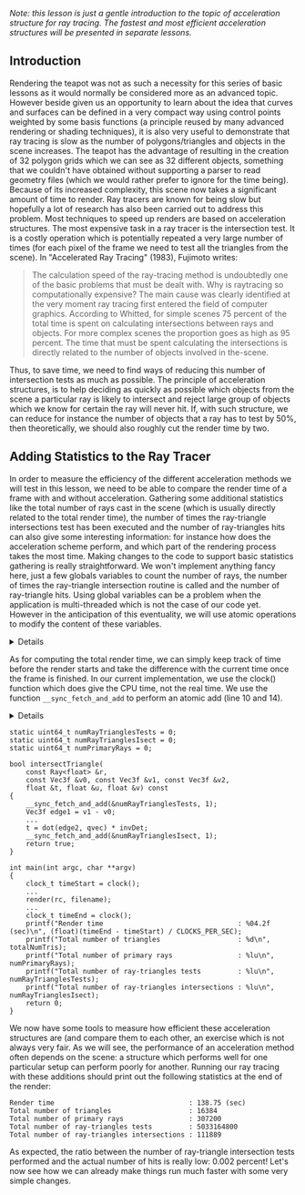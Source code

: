 
_Note: this lesson is just a gentle introduction to the topic of acceleration structure for ray tracing. The fastest and most efficient acceleration structures will be presented in separate lessons._

## Introduction

Rendering the teapot was not as such a necessity for this series of basic lessons as it would normally be considered more as an advanced topic. However beside given us an opportunity to learn about the idea that curves and surfaces can be defined in a very compact way using control points weighted by some basis functions (a principle reused by many advanced rendering or shading techniques), it is also very useful to demonstrate that ray tracing is slow as the number of polygons/triangles and objects in the scene increases. The teapot has the advantage of resulting in the creation of 32 polygon grids which we can see as 32 different objects, something that we couldn't have obtained without supporting a parser to read geometry files (which we would rather prefer to ignore for the time being). Because of its increased complexity, this scene now takes a significant amount of time to render. Ray tracers are known for being slow but hopefully a lot of research has also been carried out to address this problem. Most techniques to speed up renders are based on acceleration structures. The most expensive task in a ray tracer is the intersection test. It is a costly operation which is potentially repeated a very large number of times (for each pixel of the frame we need to test all the triangles from the scene). In "Accelerated Ray Tracing" (1983), Fujimoto writes:

> The calculation speed of the ray-tracing method is undoubtedly one of the basic problems that must be dealt with. Why is raytracing so computationally expensive? The main cause was clearly identified at the very moment ray tracing first entered the field of computer graphics. According to Whitted, for simple scenes 75 percent of the total time is spent on calculating intersections between rays and objects. For more complex scenes the proportion goes as high as 95 percent. The time that must be spent calculating the intersections is directly related to the number of objects involved in the-scene.

Thus, to save time, we need to find ways of reducing this number of intersection tests as much as possible. The principle of acceleration structures, is to help deciding as quickly as possible which objects from the scene a particular ray is likely to intersect and reject large group of objects which we know for certain the ray will never hit. If, with such structure, we can reduce for instance the number of objects that a ray has to test by 50%, then theoretically, we should also roughly cut the render time by two.

## Adding Statistics to the Ray Tracer

In order to measure the efficiency of the different acceleration methods we will test in this lesson, we need to be able to compare the render time of a frame with and without acceleration. Gathering some additional statistics like the total number of rays cast in the scene (which is usually directly related to the total render time), the number of times the ray-triangle intersections test has been executed and the number of ray-triangles hits can also give some interesting information: for instance how does the acceleration scheme perform, and which part of the rendering process takes the most time. Making changes to the code to support basic statistics gathering is really straightforward. We won't implement anything fancy here, just a few globals variables to count the number of rays, the number of times the ray-triangle intersection routine is called and the number of ray-triangle hits. Using global variables can be a problem when the application is multi-threaded which is not the case of our code yet. However in the anticipation of this eventuality, we will use atomic operations to modify the content of these variables.

<details>

![](/images/acceleration-structure/racecondition.png)

Race conditions may occur when several processors try to update the content of a variable at the same time. Incrementing a variable for example requires to read the variable from memory, increment the value and write the result back to memory. If two processors try to increment a variable v "at the same time", the following sequence of events could happen:

- processor 1 reads variable v from memory (let's assume v = 0) and stalls.
- processor 2 reads variable v from memory = 0, increments the value and writes the result back to memory. The value of v is now 1.
- processor 1 wakes up, increments the value of v which for processor 1 is 0, increment it and write the result to memory. The value of v is still 1, even though it should normally be 2.

It is not possible to stop processor 2 from changing the content of the variable until processor 1 has completed its add operation unless we use a mechanism like a mutex which is overkilled for such simple tasks. For low level tasks such as addition or subtraction, a much better choice to avoid a race condition, is to use atomic operations which have been added to the C++11 standard. Other methods can be used but this is one is really simple to implement. If you are not completely familiar with these concepts, read the lesson on multi-threading.</details>

As for computing the total render time, we can simply keep track of time before the render starts and take the difference with the current time once the frame is finished. In our current implementation, we use the clock() function which does give the CPU time, not the real time. We use the function `__sync_fetch_and_add` to perform an atomic add (line 10 and 14).

<details>

While the following code is still valid, you should now be using the [STL C++ **atomic** library](http://en.cppreference.com/w/cpp/atomic/atomic) which has been introduced in C++11. Check the lesson on Parallel Rendering for more recent information on this topic. This code will be revised once the basic section is complete (July 2014).

</details>

```
static uint64_t numRayTrianglesTests = 0;
static uint64_t numRayTrianglesIsect = 0;
static uint64_t numPrimaryRays = 0;
 
bool intersectTriangle(
    const Ray<float> &r,
    const Vec3f &v0, const Vec3f &v1, const Vec3f &v2,
    float &t, float &u, float &v) const
{
    __sync_fetch_and_add(&numRayTrianglesTests, 1);
    Vec3f edge1 = v1 - v0;
    ...
    t = dot(edge2, qvec) * invDet;
    __sync_fetch_and_add(&numRayTrianglesIsect, 1);
    return true;
}
 
int main(int argc, char **argv)
{
    clock_t timeStart = clock();
    ...
    render(rc, filename);
    ...
    clock_t timeEnd = clock();
    printf("Render time                                 : %04.2f (sec)\n", (float)(timeEnd - timeStart) / CLOCKS_PER_SEC);
    printf("Total number of triangles                   : %d\n", totalNumTris);
    printf("Total number of primary rays                : %lu\n", numPrimaryRays);
    printf("Total number of ray-triangles tests         : %lu\n", numRayTrianglesTests);
    printf("Total number of ray-triangles intersections : %lu\n", numRayTrianglesIsect);
    return 0;
}
```

We now have some tools to measure how efficient these acceleration structures are (and compare them to each other, an exercise which is not always very fair. As we will see, the performance of an acceleration method often depends on the scene: a structure which performs well for one particular setup can perform poorly for another. Running our ray tracing with these additions should print out the following statistics at the end of the render:

```
Render time                                 : 138.75 (sec)
Total number of triangles                   : 16384
Total number of primary rays                : 307200
Total number of ray-triangles tests         : 5033164800
Total number of ray-triangles intersections : 111889
```

As expected, the ratio between the number of ray-triangle intersection tests performed and the actual number of hits is really low: 0.002 percent! Let's now see how we can already make things run much faster with some very simple changes.
